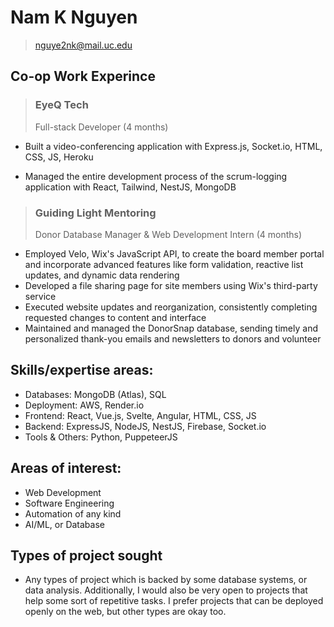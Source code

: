 # Nam K Nguyen
> nguye2nk@mail.uc.edu

## Co-op Work Experince

> ### EyeQ Tech
> Full-stack Developer (4 months)

- Built a video-conferencing application with Express.js, Socket.io, HTML, CSS, JS, Heroku

- Managed the entire development process of the scrum-logging application with React, Tailwind, NestJS, MongoDB

> ### Guiding Light Mentoring
> Donor Database Manager & Web Development Intern (4 months)

- Employed Velo, Wix's JavaScript API, to create the board member portal and incorporate advanced features like form validation, reactive list updates, and dynamic data rendering
- Developed a file sharing page for site members using Wix's third-party service
- Executed website updates and reorganization, consistently completing requested changes to content and interface
- Maintained and managed the DonorSnap database, sending timely and personalized thank-you emails and newsletters to donors and volunteer

## Skills/expertise areas:
- Databases: MongoDB (Atlas), SQL
- Deployment: AWS, Render.io
- Frontend: React, Vue.js, Svelte, Angular, HTML, CSS, JS
- Backend: ExpressJS, NodeJS, NestJS, Firebase, Socket.io
- Tools & Others: Python, PuppeteerJS

## Areas of interest:
- Web Development 
- Software Engineering
- Automation of any kind
- AI/ML, or Database

## Types of project sought
- Any types of project which is backed by some database systems, or data analysis. Additionally, I would also be very open to projects that help some sort of repetitive tasks. I prefer projects that can be deployed openly on the web, but other types are okay too.
